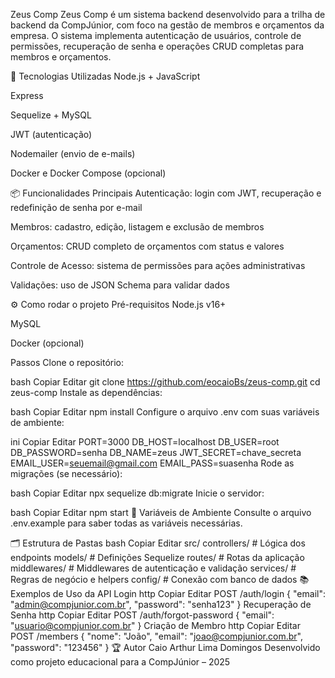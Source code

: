Zeus Comp
Zeus Comp é um sistema backend desenvolvido para a trilha de backend da CompJúnior, com foco na gestão de membros e orçamentos da empresa. O sistema implementa autenticação de usuários, controle de permissões, recuperação de senha e operações CRUD completas para membros e orçamentos.

🚀 Tecnologias Utilizadas
Node.js + JavaScript

Express

Sequelize + MySQL

JWT (autenticação)

Nodemailer (envio de e-mails)

Docker e Docker Compose (opcional)

📦 Funcionalidades Principais
Autenticação: login com JWT, recuperação e redefinição de senha por e-mail

Membros: cadastro, edição, listagem e exclusão de membros

Orçamentos: CRUD completo de orçamentos com status e valores

Controle de Acesso: sistema de permissões para ações administrativas

Validações: uso de JSON Schema para validar dados

⚙️ Como rodar o projeto
Pré-requisitos
Node.js v16+

MySQL

Docker (opcional)

Passos
Clone o repositório:

bash
Copiar
Editar
git clone https://github.com/eocaioBs/zeus-comp.git
cd zeus-comp
Instale as dependências:

bash
Copiar
Editar
npm install
Configure o arquivo .env com suas variáveis de ambiente:

ini
Copiar
Editar
PORT=3000
DB_HOST=localhost
DB_USER=root
DB_PASSWORD=senha
DB_NAME=zeus
JWT_SECRET=chave_secreta
EMAIL_USER=seuemail@gmail.com
EMAIL_PASS=suasenha
Rode as migrações (se necessário):

bash
Copiar
Editar
npx sequelize db:migrate
Inicie o servidor:

bash
Copiar
Editar
npm start
🔐 Variáveis de Ambiente
Consulte o arquivo .env.example para saber todas as variáveis necessárias.

🗂️ Estrutura de Pastas
bash
Copiar
Editar
src/
  controllers/      # Lógica dos endpoints
  models/           # Definições Sequelize
  routes/           # Rotas da aplicação
  middlewares/      # Middlewares de autenticação e validação
  services/         # Regras de negócio e helpers
  config/           # Conexão com banco de dados
📚 Exemplos de Uso da API
Login
http
Copiar
Editar
POST /auth/login
{
  "email": "admin@compjunior.com.br",
  "password": "senha123"
}
Recuperação de Senha
http
Copiar
Editar
POST /auth/forgot-password
{
  "email": "usuario@compjunior.com.br"
}
Criação de Membro
http
Copiar
Editar
POST /members
{
  "nome": "João",
  "email": "joao@compjunior.com.br",
  "password": "123456"
}
🏆 Autor
Caio Arthur Lima Domingos
Desenvolvido como projeto educacional para a CompJúnior – 2025
